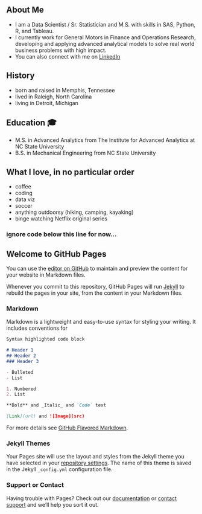 ## About Me
- I am a Data Scientist / Sr. Statistician and M.S. with skills in SAS, Python, R, and Tableau.
- I currently work for General Motors in Finance and Operations Research, developing and applying advanced analytical models to solve real world business problems with high impact.
- You can also connect with me on [LinkedIn](https://www.linkedin.com/in/rmking4/)

## History
- born and raised in Memphis, Tennessee
- lived in Raleigh, North Carolina
- living in Detroit, Michigan

## Education :mortar_board:
- M.S. in Advanced Analytics from The Institute for Advanced Analytics at NC State University
- B.S. in Mechanical Engineering from NC State University

## What I love, in no particular order
- coffee
- coding
- data viz
- soccer
- anything outdoorsy (hiking, camping, kayaking)
- binge watching Netflix original series



### ignore code below this line for now...

## Welcome to GitHub Pages

You can use the [editor on GitHub](https://github.com/r12king/r12king.github.io/edit/master/index.md) to maintain and preview the content for your website in Markdown files.

Whenever you commit to this repository, GitHub Pages will run [Jekyll](https://jekyllrb.com/) to rebuild the pages in your site, from the content in your Markdown files.

### Markdown

Markdown is a lightweight and easy-to-use syntax for styling your writing. It includes conventions for

```markdown
Syntax highlighted code block

# Header 1
## Header 2
### Header 3

- Bulleted
- List

1. Numbered
2. List

**Bold** and _Italic_ and `Code` text

[Link](url) and ![Image](src)
```

For more details see [GitHub Flavored Markdown](https://guides.github.com/features/mastering-markdown/).

### Jekyll Themes

Your Pages site will use the layout and styles from the Jekyll theme you have selected in your [repository settings](https://github.com/r12king/r12king.github.io/settings). The name of this theme is saved in the Jekyll `_config.yml` configuration file.

### Support or Contact

Having trouble with Pages? Check out our [documentation](https://help.github.com/categories/github-pages-basics/) or [contact support](https://github.com/contact) and we’ll help you sort it out.
